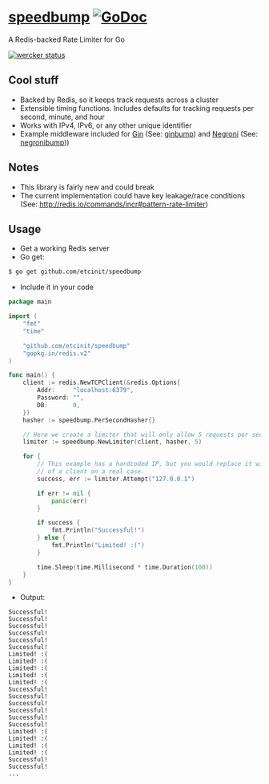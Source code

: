 # [speedbump](https://github.com/etcinit/speedbump) [![GoDoc](https://godoc.org/github.com/etcinit/speedbump?status.svg)](http://godoc.org/github.com/etcinit/speedbump)

A Redis-backed Rate Limiter for Go

[![wercker status](https://app.wercker.com/status/9832225d9e89d9702d4ce7ca4e8e4285/m/master "wercker status")](https://app.wercker.com/project/bykey/9832225d9e89d9702d4ce7ca4e8e4285)

## Cool stuff

- Backed by Redis, so it keeps track requests across a cluster
- Extensible timing functions. Includes defaults for tracking requests per
second, minute, and hour
- Works with IPv4, IPv6, or any other unique identifier
- Example middleware included for [Gin](https://github.com/gin-gonic/gin) (See: [ginbump](https://github.com/etcinit/speedbump/blob/master/ginbump)) and
[Negroni](https://github.com/codegangsta/negroni) (See:
[negronibump](https://github.com/etcinit/speedbump/blob/master/negronibump)))

## Notes

- This library is fairly new and could break
- The current implementation could have key leakage/race conditions (See: http://redis.io/commands/incr#pattern-rate-limiter)

## Usage

- Get a working Redis server
- Go get:

```sh
$ go get github.com/etcinit/speedbump
```

- Include it in your code

```go
package main

import (
	"fmt"
	"time"

	"github.com/etcinit/speedbump"
	"gopkg.in/redis.v2"
)

func main() {
	client := redis.NewTCPClient(&redis.Options{
		Addr:     "localhost:6379",
		Password: "",
		DB:       0,
	})
	hasher := speedbump.PerSecondHasher{}

	// Here we create a limiter that will only allow 5 requests per second
	limiter := speedbump.NewLimiter(client, hasher, 5)

	for {
		// This example has a hardcoded IP, but you would replace it with the IP
		// of a client on a real case.
		success, err := limiter.Attempt("127.0.0.1")

		if err != nil {
			panic(err)
		}

		if success {
			fmt.Println("Successful!")
		} else {
			fmt.Println("Limited! :(")
		}

		time.Sleep(time.Millisecond * time.Duration(100))
	}
}
```

- Output:

```
Successful!
Successful!
Successful!
Successful!
Successful!
Successful!
Limited! :(
Limited! :(
Limited! :(
Limited! :(
Limited! :(
Successful!
Successful!
Successful!
Successful!
Successful!
Successful!
Limited! :(
Limited! :(
Limited! :(
Limited! :(
Successful!
Successful!
...
```

